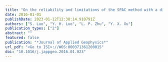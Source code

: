 ```yaml
---
title: "On the reliability and limitations of the SPAC method with a directional wavefield"
date: 2016-01-01
publishDate: 2023-01-12T12:38:14.910791Z
authors: ["S. Luo", "Y. H. Luo", "L. P. Zhu", "Y. X. Xu"]
publication_types: ["2"]
abstract: ""
featured: false
publication: "*Journal of Applied Geophysics*"
url_pdf: "<Go to ISI>://WOS:000371361200015"
doi: "10.1016/j.jappgeo.2016.01.023"
---
```


